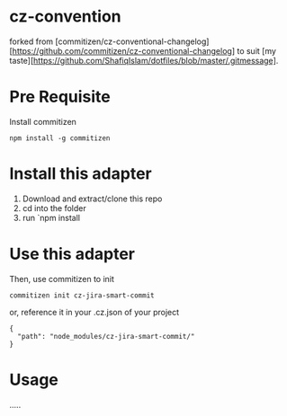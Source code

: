 # cz-convention 
forked from [commitizen/cz-conventional-changelog][https://github.com/commitizen/cz-conventional-changelog] to suit [my taste][https://github.com/ShafiqIslam/dotfiles/blob/master/.gitmessage].

# Pre Requisite
Install commitizen
```
npm install -g commitizen
```

# Install this adapter

1. Download and extract/clone this repo
2. cd into the folder
3. run `npm install

# Use this adapter

Then, use commitizen to init
```
commitizen init cz-jira-smart-commit
```
or, reference it in your .cz.json of your project
```
{
  "path": "node_modules/cz-jira-smart-commit/"
}
```

# Usage

.....

